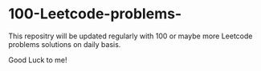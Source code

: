 # 100-Leetcode-problems-
This repositry will be updated regularly with 100 or maybe more Leetcode problems solutions on daily basis. 

Good Luck to me!
